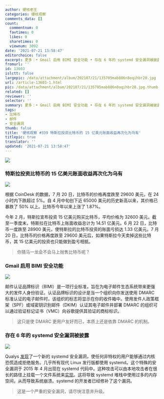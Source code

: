 ```yaml
---
author: 硬核老王
categories: 硬核观察
comments_data: []
count:
  commentnum: 0
  favtimes: 0
  likes: 0
  sharetimes: 0
  viewnum: 3092
date: '2021-07-21 13:58:47'
editorchoice: false
excerpt: 更多：• Gmail 启用 BIMI 安全功能 • 存在 6 年的 systemd 安全漏洞被披露
fromurl: ''
id: 13603
islctt: false
largepic: /data/attachment/album/202107/21/135705mab886n8oqihbr28.jpg
url: /article-13603-1.html
pic: /data/attachment/album/202107/21/135705mab886n8oqihbr28.jpg.thumb.jpg
related: []
reviewer: ''
selector: ''
summary: 更多：• Gmail 启用 BIMI 安全功能 • 存在 6 年的 systemd 安全漏洞被披露
tags:
- 比特币
- 邮件
- 安全漏洞
thumb: false
title: '硬核观察 #339 特斯拉投资比特币的 15 亿美元账面收益再次化为乌有'
titlepic: true
translator: ''
updated: '2021-07-21 13:58:47'
---
```


![](/data/attachment/album/202107/21/135705mab886n8oqihbr28.jpg)


### 特斯拉投资比特币的 15 亿美元账面收益再次化为乌有


![](/data/attachment/album/202107/21/135717m44rftffltp4ug47.jpg)


根据 CoinDesk 的数据，7 月 20 日，比特币的价格再度跌至 29600 美元，在 24 小时内下跌超过 5%。自 4 月中旬创下近 65000 美元的历史新高以来，其价格已暴跌了 50% 以上。比特币今年以来上涨了 1.87%。


今年 2 月，特斯拉宣布投资 15 亿美元购买比特币，平均价格为 32600 美元。截至一季度末，特斯拉在比特币上账面收益总计为 14.51 亿美元。6 月 22 日，比特币一度跌至 28900 美元，使特斯拉的比特币投资的账面亏损达 1.33 亿美元。7 月 20 日，比特币的价格再度跌至 29600 美元后，如果特斯拉今天卖掉这些比特币，其 15 亿美元的投资也只能做到盈亏相抵。



> 
> 你猜马一龙会不会马上抛售比特币呢？
> 
> 
> 


### Gmail 启用 BIMI 安全功能


![](/data/attachment/album/202107/21/135733v4ydfwsybcugutff.jpg)


邮件认证品牌标识（BIMI）是一项行业标准，旨在为电子邮件生态系统带来更强大的发件人身份验证。认证品牌标识的设计是当一个组织向你发送使用 DMARC 标准认证的电子邮件时，该组织的标志将显示在你的收件箱中。使用发件人政策框架（SPF）或域密钥识别邮件（DKIM）认证其电子邮件并部署 DMARC 的组织可以通过验证标记证书（VMC）向谷歌提供其验证的商标标识。



> 
> 这只是使 DMARC 更用户友好而已，本质上还是依靠 DMARC 的机制。
> 
> 
> 


### 存在 6 年的 systemd 安全漏洞被披露


![](/data/attachment/album/202107/21/135824qduxayuldaaa8bha.jpg)


Qualys [发现](https://blog.qualys.com/vulnerabilities-threat-research/2021/07/20/cve-2021-33910-denial-of-service-stack-exhaustion-in-systemd-pid-1)了一个新的 systemd 安全漏洞，使任何非特权的用户能够通过内核恐慌造成拒绝服务。几乎所有现代 Linux 发行版都使用 systemd。这个特殊的安全漏洞于 2015 年 4 月出现在 systemd 代码中。这种攻击可以由本地攻击者在很长的路径上挂载一个文件系统来[实现](https://access.redhat.com/security/cve/cve-2021-33910)。这将导致 systemd 堆栈中使用过多的内存空间，从而导致系统崩溃。systemd 的开发者已经修补了这个漏洞。



> 
> 这是一个严重的安全漏洞，请尽快注意并升级。
> 
> 
>